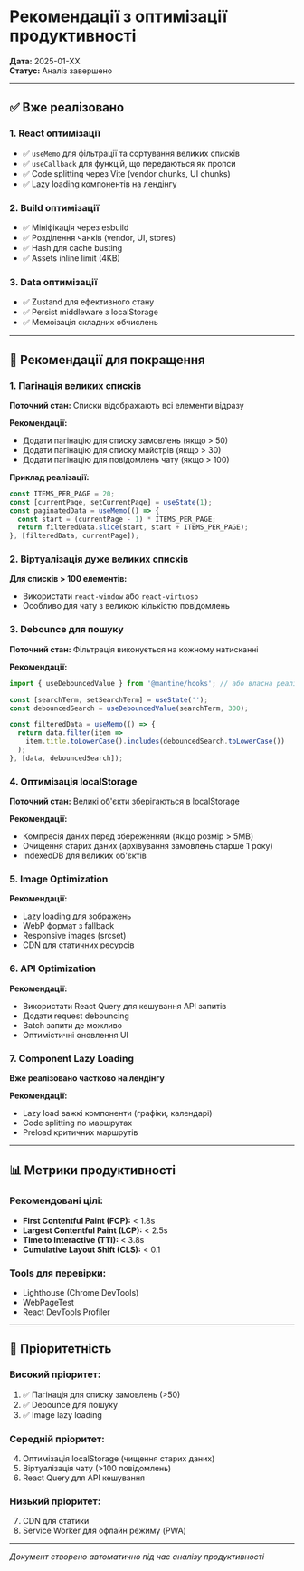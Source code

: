 # Рекомендації з оптимізації продуктивності

**Дата:** 2025-01-XX  
**Статус:** Аналіз завершено

---

## ✅ Вже реалізовано

### 1. React оптимізації
- ✅ `useMemo` для фільтрації та сортування великих списків
- ✅ `useCallback` для функцій, що передаються як пропси
- ✅ Code splitting через Vite (vendor chunks, UI chunks)
- ✅ Lazy loading компонентів на лендінгу

### 2. Build оптимізації
- ✅ Мініфікація через esbuild
- ✅ Розділення чанків (vendor, UI, stores)
- ✅ Hash для cache busting
- ✅ Assets inline limit (4KB)

### 3. Data оптимізації
- ✅ Zustand для ефективного стану
- ✅ Persist middleware з localStorage
- ✅ Мемоізація складних обчислень

---

## 🔧 Рекомендації для покращення

### 1. Пагінація великих списків

**Поточний стан:** Списки відображають всі елементи відразу

**Рекомендації:**
- Додати пагінацію для списку замовлень (якщо > 50)
- Додати пагінацію для списку майстрів (якщо > 30)
- Додати пагінацію для повідомлень чату (якщо > 100)

**Приклад реалізації:**
```typescript
const ITEMS_PER_PAGE = 20;
const [currentPage, setCurrentPage] = useState(1);
const paginatedData = useMemo(() => {
  const start = (currentPage - 1) * ITEMS_PER_PAGE;
  return filteredData.slice(start, start + ITEMS_PER_PAGE);
}, [filteredData, currentPage]);
```

### 2. Віртуалізація дуже великих списків

**Для списків > 100 елементів:**
- Використати `react-window` або `react-virtuoso`
- Особливо для чату з великою кількістю повідомлень

### 3. Debounce для пошуку

**Поточний стан:** Фільтрація виконується на кожному натисканні

**Рекомендації:**
```typescript
import { useDebouncedValue } from '@mantine/hooks'; // або власна реалізація

const [searchTerm, setSearchTerm] = useState('');
const debouncedSearch = useDebouncedValue(searchTerm, 300);

const filteredData = useMemo(() => {
  return data.filter(item => 
    item.title.toLowerCase().includes(debouncedSearch.toLowerCase())
  );
}, [data, debouncedSearch]);
```

### 4. Оптимізація localStorage

**Поточний стан:** Великі об'єкти зберігаються в localStorage

**Рекомендації:**
- Компресія даних перед збереженням (якщо розмір > 5MB)
- Очищення старих даних (архівування замовлень старше 1 року)
- IndexedDB для великих об'єктів

### 5. Image Optimization

**Рекомендації:**
- Lazy loading для зображень
- WebP формат з fallback
- Responsive images (srcset)
- CDN для статичних ресурсів

### 6. API Optimization

**Рекомендації:**
- Використати React Query для кешування API запитів
- Додати request debouncing
- Batch запити де можливо
- Оптимістичні оновлення UI

### 7. Component Lazy Loading

**Вже реалізовано частково на лендінгу**

**Рекомендації:**
- Lazy load важкі компоненти (графіки, календарі)
- Code splitting по маршрутах
- Preload критичних маршрутів

---

## 📊 Метрики продуктивності

### Рекомендовані цілі:
- **First Contentful Paint (FCP):** < 1.8s
- **Largest Contentful Paint (LCP):** < 2.5s
- **Time to Interactive (TTI):** < 3.8s
- **Cumulative Layout Shift (CLS):** < 0.1

### Tools для перевірки:
- Lighthouse (Chrome DevTools)
- WebPageTest
- React DevTools Profiler

---

## 🚀 Пріоритетність

### Високий пріоритет:
1. ✅ Пагінація для списку замовлень (>50)
2. ✅ Debounce для пошуку
3. ✅ Image lazy loading

### Середній пріоритет:
4. Оптимізація localStorage (чищення старих даних)
5. Віртуалізація чату (>100 повідомлень)
6. React Query для API кешування

### Низький пріоритет:
7. CDN для статики
8. Service Worker для офлайн режиму (PWA)

---

*Документ створено автоматично під час аналізу продуктивності*

